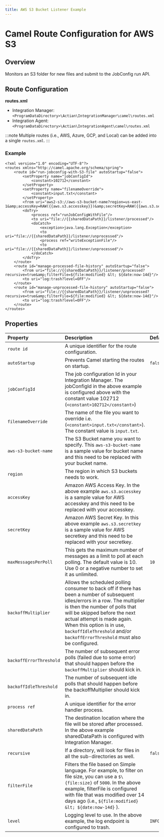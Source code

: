```yaml
---
title: AWS S3 Bucket Listener Example
---
```


# Camel Route Configuration for AWS S3

## Overview

Monitors an S3 folder for new files and submit to the JobConfig run API.

## Route Configuration

**routes.xml**

* Integration Manager: `<ProgramDataDirectory>\Actian\IntegrationManager\camel\routes.xml`
* Integration Agent: `<ProgramDataDirectory>\Actian\IntegrationAgent\camel\routes.xml`

:::note
Multiple routes (i.e., AWS, Azure, GCP, and Local) can be added into a single `routes.xml`.
:::

### Example
```
<?xml version="1.0" encoding="UTF-8"?>
<routes xmlns="http://camel.apache.org/schema/spring">    
    <route id="run-jobconfig-with-S3-file" autoStartup="false">
        <setProperty name="jobConfigId">
            <constant>102712</constant>
        </setProperty>
        <setProperty name="filenameOverride">
            <constant>input.txt</constant>
        </setProperty>
        <from uri="aws2-s3://aws-s3-bucket-name?region=us-east-1&amp;accessKey=RAW({{aws.s3.accesskey}})&amp;secretKey=RAW({{aws.s3.secretkey}})&amp;maxMessagesPerPoll=1&amp;backoffMultiplier=6&amp;backoffErrorThreshold=5&amp;backoffIdleThreshold=5"/>
        <doTry>
            <process ref="runJobConfigWithFile"/>
            <to uri="file://{{sharedDataPath}}/listener/processed"/>
            <doCatch>
                <exception>java.lang.Exception</exception>
                <to uri="file://{{sharedDataPath}}/listener/unprocessed"/>
                <process ref="writeExceptionFile"/>
                <to uri="file://{{sharedDataPath}}/listener/unprocessed"/>
            </doCatch>
        </doTry>
    </route>    
    <route id="manage-processed-file-history" autoStartup="false">
        <from uri="file://{{sharedDataPath}}/listener/processed?recursive=true&amp;filterFile=${file:modified} &lt; ${date:now-14d}"/>
        <to uri="log:trash?level=OFF"/>
    </route>
    <route id="manage-unprocessed-file-history" autoStartup="false">
        <from uri="file://{{sharedDataPath}}/listener/unprocessed?recursive=true&amp;filterFile=${file:modified} &lt; ${date:now-14d}"/>
        <to uri="log:trash?level=OFF"/>
    </route>
</routes>
```
## Properties

| Property | Description | Default |
| :--- | :--- | :--- |
| `route id` | A unique identifier for the route configuration. |  |
| `autoStartup` | Prevents Camel starting the routes on startup. | `false` |
| `jobConfigId` | The job configuration Id in your Integration Manager. The jobConfigId in the above example is configured above with the constant value 102712 (```<constant>102712</constant>```) |  |
| `filenameOverride` | The name of the file you want to override i.e. (```<constant>input.txt</constant>```). The constant value is `input.txt`. |
| `aws-s3-bucket-name` | The S3 Bucket name you want to specify. This ```aws-s3-bucket-name``` is a sample value for bucket name and this need to be replaced with your bucket  name. |  |
| `region` | The region in which S3 buckets needs to work. |  |
| `accessKey` | Amazon AWS Access Key. In the above example ```aws.s3.accesskey``` is a sample value for AWS accesskey and this need to be replaced with your accesskey. |  |
| `secretKey` | Amazon AWS Secret Key. In this above example ```aws.s3.secretkey``` is a sample value for AWS secretkey and this need to be replaced with your secretkey. |  |
| `maxMessagesPerPoll` | This gets the maximum number of messages as a limit to poll at each polling. The default value is 10. Use 0 or a negative number to set it as unlimited. | `10` |
| `backoffMultiplier` | Allows the scheduled polling consumer to back off if there has been a number of subsequent idles/errors in a row. The multiplier is then the number of polls that will be skipped before the next actual attempt is made again. When this option is in use, `backoffIdleThreshold` and/or `backoffErrorThreshold` must also be configured. |  |
| `backoffErrorThreshold` |  The number of subsequent error polls (failed due to some error) that should happen before the `backoffMultiplier` should kick in. |  |
| `backoffIdleThreshold` | The number of subsequent idle polls that should happen before the backoffMultiplier should kick in. |  |
| `process ref` | A unique identifier for the error handler process. |  |
| `sharedDataPath` | The destination location where the file will be stored after processed. In the above example sharedDataPath is configured with Integration Manager. |  |
| `recursive` | If a directory, will look for files in all the sub-directories as well. | `false` |
| `filterFile` | Filters the file based on Simple language. For example, to filter on file size, you can use a ```$\{file:size}``` of `5000`. In the above example, filterFile is configured with file that was modified over 14 days ago (i.e., ```${file:modified} &lt; ${date:now-14d}``` ). |  |
| `level` | Logging level to use. In the above example, the log endpoint is configured to trash. | `INFO` |
